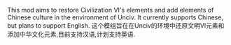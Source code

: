 This mod aims to restore Civilization VI's elements and add elements of Chinese culture in the environment of Unciv. It currently supports Chinese, but plans to support English.
这个模组旨在在Unciv的环境中还原文明VI元素和添加中华文化元素,目前支持汉语,计划支持英语.
